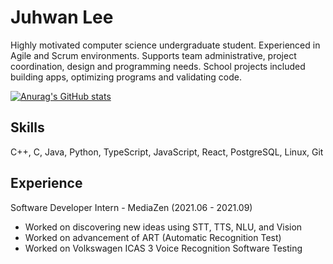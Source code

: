 # Juhwan Lee

Highly motivated computer science undergraduate student. Experienced in Agile and Scrum environments. Supports team administrative, project coordination, design and programming needs. School projects included building apps, optimizing programs and validating code.

[![Anurag's GitHub stats](https://github-readme-stats.vercel.app/api?username=juroc95)](https://github.com/anuraghazra/github-readme-stats)

## Skills

C++, C, Java, Python, TypeScript, JavaScript, React, PostgreSQL, Linux, Git

## Experience

Software Developer Intern - MediaZen (2021.06 - 2021.09)
- Worked on discovering new ideas using STT, TTS, NLU, and Vision
- Worked on advancement of ART (Automatic Recognition Test)
- Worked on Volkswagen ICAS 3 Voice Recognition Software Testing
